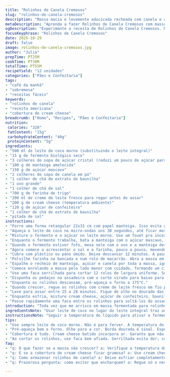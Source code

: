 ```yaml
---
title: "Rolinhos de Canela Cremosos"
slug: "rolinhos-de-canela-cremosos"
description: "Massa macia e levemente adocicada recheada com canela e açúcar mascavo, assada até dourar. Cobertura de cream cheese batido com açúcar de confeiteiro e baunilha. Leve variação onde o leite integral vira leite de coco para um toque sutil e aroma diferente. Massa fermenta devagar, textura que derrete na boca. Ideal para quem curte pits crocantes na borda e interior super úmido."
metaDescription: "Aprenda a fazer Rolinhos de Canela Cremosos com massa macia e cobertura deliciosa de cream cheese para um café da manhã inesquecível"
ogDescription: "Experimente a receita de Rolinhos de Canela Cremosos. Massa leve, canela, açúcar mascavo e uma cobertura irresistível de cream cheese"
focusKeyphrase: "Rolinhos de Canela Cremosos"
date: 2025-10-29
draft: false
image: rolinhos-de-canela-cremosos.jpg
author: "Julia"
prepTime: PT25M
cookTime: PT30M
totalTime: PT55M
recipeYield: "12 unidades"
categories: ["Pães e Confeitaria"]
tags:
- "café da manhã"
- "sobremesa"
- "receitas fáceis"
keywords:
- "rolinhos de canela"
- "receita americana"
- "cobertura de cream cheese"
breadcrumb: ["Home", "Recipes", "Pães e Confeitaria"]
nutrition: 
 calories: "320"
 fatContent: "15g"
 carbohydrateContent: "40g"
 proteinContent: "5g"
ingredients:
- "500 ml de leite de coco morno (substituindo o leite integral)"
- "15 g de fermento biológico seco"
- "3 colheres de sopa de açúcar cristal (reduzi um pouco do açúcar para balancear o leite de coco)"
- "100 g de manteiga amolecida"
- "150 g de açúcar mascavo"
- "2 colheres de sopa de canela em pó"
- "1 colher de chá de extrato de baunilha"
- "1 ovo grande"
- "1 colher de chá de sal"
- "700 g de farinha de trigo"
- "200 ml de creme de leite fresco para regar antes de assar"
- "200 g de cream cheese (temperatura ambiente)"
- "120 g de açúcar de confeiteiro"
- "1 colher de chá de extrato de baunilha"
- "pitada de sal"
instructions:
- "Forre uma forma retangular 22x33 cm com papel manteiga. Isso evita grudar e facilita retirar os rolinhos depois."
- "Aqueça o leite de coco no micro-ondas uns 30 segundos, até ficar morninho, não quente. Se passar, mata o fermento."
- "Misture o fermento e o açúcar no leite morno. Use um fouet pra incorporar bem e deixar dissolver. Cubra com pano limpo. Deixe descansar por 12 minutos. Vai formar uma espuma por cima que indica fermentação ativa."
- "Enquanto o fermento trabalha, bata a manteiga com o açúcar mascavo, canela e a baunilha numa tigela média até virar uma pasta aromática e brilhante. Guarde para usar depois."
- "Quando o fermento estiver fofo, mexa nele com o ovo e a manteiga derretida (morno!) que você corrigiu com a baunilha. Vai ficar líquido e brilhante."
- "Agora comece a acrescentar o sal e a farinha, pouco a pouco, mexendo com colher até pegar corpo. Transfira para uma bancada enfarinhada e sove só até desgrudar das mãos, formando uma bola elástica."
- "Cubra com plástico ou pano úmido. Deixe descansar 12 minutos. A pausa ajuda a relaxar o glúten. Facilita abrir a massa depois sem quebrar."
- "Polvilhe farinha na bancada e num rolo de macarrão. Abra a massa em um retângulo 35x45cm e com cerca de meio centímetro de espessura (um pouco mais fina que 1/4 de polegada)."
- "Espalhe o recheio de manteiga, açúcar e canela por toda a massa, igual um tapete. Tente deixar as bordas livres em um dedo para evitar o recheio escorrer na hora de enrolar."
- "Comece enrolando a massa pelo lado menor com cuidado, formando um cilindro apertado. Não apresse demais para não extrair o ar da massa."
- "Use uma faca serrilhada para cortar 12 rolos de largura uniforme. Se o rolamento ficar deformado, ajuste os cortes para ter rolinhos que crescem bem por igual."
- "Disponha os pedaços na assadeira com o corte virado para baixo para não desmancharem. Cubra com pano úmido e deixe crescer perto de lugar quente, mas não em forno ligado, por cerca de 55 minutos ou até quase dobrar."
- "Enquanto os rolinhos descansam, pré-aqueça o forno a 175°C."
- "Quando crescer, regue os rolinhos com creme de leite fresco em fio por cima — esse ato evita que o topo fique seco e forma um brilho bonito."
- "Leve para assar entre 25 a 28 minutos. Fique de olho no dourado das bordas e no cheiro que invade a cozinha. Quando estiverem com a cor caramelo claro e começarem a estufar, estão prontos."
- "Enquanto esfria, misture cream cheese, açúcar de confeiteiro, baunilha e uma pitada de sal numa tigela média. Bata com batedeira de mão até conseguir um creme leve e homogêneo sem pedaços."
- "Passe rapidamente uma faca entre os rolinhos para soltá-los da assadeira, cubra generosamente com o creme e sirva morninho. Se deixar esfriar muito, aqueça um pouco no micro-ondas para textura perfeita."
introduction: "Toda vez que me arrisco em massa fermentada para rolinhos, busco equilíbrio entre açúcar e umidade para evitar aquele pão seco que decepciona. O truque aqui? Substituir leite por leite de coco aquece o sabor sem pesar, trazendo aroma diferente e uma textura mais macia. O segredo está na fermentação quando o fermento forma aquela espuma jóia — é garantia de crescimento e leveza que só se pega com treino. A manteiga batida com canela vira recheio quase sedoso, que derrete na hora de abrir a massa. Não menos importante, a cobertura de cream cheese dá acidez que corta o doce e amarra tudo, deixando o café da manhã mais interessante."
ingredientsNote: "Usar leite de coco no lugar do leite integral traz uma untuosidade extra e um aroma levemente tropical que combina perfeitamente com a canela. Pode usar açúcar cristal ou refinado, mas se for muito fino, cuidado para não acelerar demais a fermentação. Manteiga precisa estar em temperatura ambiente para bater fácil; nunca derreta direto no fogo, para não perder textura. A farinha é boa aliada, mas se sentir que a massa está muito pegajosa, polvilhe um pouco; atenção para não exagerar e deixar seca. Creme de leite fresco ajuda evitar aquele topo ressecado; se não tiver, um pouco de leite integral ajuda, mas sem exageros. Cream cheese deve estar macio para bater sem grumos; se não tiver, um pouco de manteiga doce pode ser usada, porém só para quem gosta de cobertura mais densa."
instructionsNote: "Seguir a temperatura do líquido para ativar o fermento é crucial; água ou leite quente demais mata o fermento, frio demais não ativa. Descansar o fermento até formar espuma é sinal infalível de que funciona. Sovar rápido demais cansa a massa, deixe o glúten se formar com calma para elasticidade. A pausa depois da primeira troca de ingredientes na massa ajuda a relaxar as fibras, facilitando abrir a massa com rolo sem que ela retraia. Enrolar a massa com cuidado evita que o recheio vaze e que os rolinhos percam a forma. O tempo de crescimento deve ser sentido pelo toque poroso dos pãezinhos, não apenas pelo relógio; se a massa estiver mole e inchada, ponto certo para assar. O creme de leite antes de assar mantém a umidade e dá brilho sedoso. No forno, fique atento ao cheiro de caramelo e à cor dourada para não secar. A cobertura de cream cheese é o toque final que equilibra o doce e traz acidez, além da cremosidade, e deve ser espalhada ainda morna para penetrar nos cortes."
tips:
- "Use sempre leite de coco morno. Não é para ferver. A temperatura do leite importa. Quente demais mata o fermento. Morninho, só isso. Fermento ativo faz mágica. Quer maciez? Então, evite farinha demais. Massa deve ser elástica. Sove o suficiente, sem cansa-la. Cuidado com a umidade."
- "Pré-aqueça bem o forno. Olhe para a cor. Borda dourada é sinal. Esperar pelo cheiro? Também. Enquanto assa, aroma de caramelo invade a cozinha. Isso diz que está quase pronto. E quando os rolinhos estufam? Saboreie a expectativa. Teste com um palito acurado."
- "Cobertura é tudo. Cream cheese batido incorpora ar. Garanto que não fique grumoso. Se não tiver, manteiga, mas cuidado. O ideal é macio e leve. Para mais cremosidade, sove menos a massa. Reserve tempo e cuide. Não apresse o processo; cada etapa tem seu tempo."
- "Ao cortar os rolinhos, use faca bem afiada. Serrilhada evita dor; cortes retos garantem que cresçam por igual. Se desmancharem, teste com cortes menores da próxima vez. Outra dica: deixe em lugar quente, mas não sob forno ligado. Crescimento ideal acontece assim. Um truque para umidade, creme de leite antes de assar."
faq:
- "q: O que fazer se a massa não crescer? a: Verifique a temperatura do leite. Se estiver quente demais matou o fermento. Passe no teste do toque. Massa fofinha é sinal de que tudo vai bem.."
- "q: E se a cobertura de cream cheese ficar grumosa? a: Use cream cheese em temperatura ambiente. Se não tiver o ideal, tenha paciência. Misture com um pouco de leite. Alternativas são sempre bem-vindas."
- "q: Como armazenar rolinhos de canela? a: Deixe esfriar completamente antes. Coloque em um recipiente hermético. Se não fizer, endurecem rápido. Podem ser congelados também. Aqueça no micro-ondas; voltam a ficar macios."
- "q: Prazerosa pergunta: como evitar que encharquem? a: Regue só o necessário. Não exagere no creme de leite antes de assar. Menos é mais. Se tiver que congelar, faça sem cobertura. Quando assar, coloque mais creme. "

---
```

